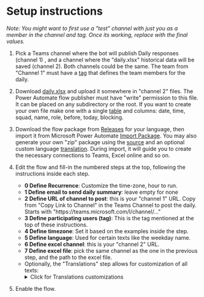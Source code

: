 # Setup instructions
*Note: You might want to first use a "test" channel with just you as a member in the channel and tag. Once its working, replace with the final values.*

1. Pick a Teams channel where the bot will publish Daily responses (channel 1) , and a channel where the "daily.xlsx" historical data will be saved (channel 2). Both channels could be the same. The team from "Channel 1" must have a [tag](https://support.microsoft.com/en-us/office/using-tags-in-microsoft-teams-667bd56f-32b8-4118-9a0b-56807c96d91e) that defines the team members for the daily.

2. Download [daily.xlsx](https://github.com/zmandel/dailybot/blob/main/setup/daily.xlsx) and upload it somewhere in "channel 2" files. The Power Automate flow publisher must have "write" permission to this file. It can be placed on any subdirectory or the root. If you want to create your own file make one with a single [table](https://support.microsoft.com/en-us/office/overview-of-excel-tables-7ab0bb7d-3a9e-4b56-a3c9-6c94334e492c) and columns: date, time, squad, name, role, before, today, blocking.

3.  Download the flow package from [Releases](https://github.com/zmandel/dailybot/releases) for your language, then import it from Microsoft Power Automate [Import Package](https://learn.microsoft.com/en-us/power-automate/export-import-flow-non-solution#import-a-flow). You may also generate your own "zip" package using the [source](https://github.com/zmandel/dailybot/tree/main/flow) and an optional custom language [translation](https://github.com/zmandel/dailybot/tree/main/translations). During import, it will guide you to create the necessary connections to Teams, Excel online and so on. 

4.  Edit the flow and fill-in the numbered steps at the top, following the instructions inside each step.
    - **0 Define Recurrence**: Customize the time-zone, hour to run.
    - **1 Define email to send daily summary**: leave empty for none
    - **2 Define URL of channel to post**: this is your "channel 1" URL. Copy from "Copy Link to Channel" in the Teams Channel to post the daily. Starts with "https<span>://teams.microsoft.com/l/channel/..."
    - **3 Define participating users (tag)**: This is the tag mentioned at the top of these instructions.
    - **4 Define timezone**: Set it based on the examples inside the step.
    - **5 Define language**: Used for certain texts like the weekday name.
    - **6 Define excel channel**:  this is your "channel 2" URL.
    - **7 Define excel file**: pick the same channel as the one in the previous step, and the path to the excel file.
    - Optionally, the "Translations" step allows for customization of all texts:
        <details><summary>Click for Translations customizations</summary>
        - deadlineAlert, obligatoryFieldError, Obligatory, achievedBeforeQuestion, goalsTodayQuestion, placeholderBlocking, blockersQuestion, sendButton: For the "Daily" form sent to each team member.<br>
        - thankyouAfterSend, expiredTimeAlertPre, expiredTimeAlertMiddleLink, expiredTimeAlertPost: For the reply after the user sends the form.<br>
        - achievedBeforeTitle, goalsTodayTitle, blockersTitle: For the post the bot makes for each filled form.<br>
        - replyToUserPre, replyToUserLink, replyToUserPost: For the bot reply to the user, listing their post link and goals for today.<br>
        - nameField: For the name column in the table posted to the channel.<br>
        - prefixNothing: prefix text for detecting single-words in "blockers" that should be ignored, like "none", "ning" (for ninguno/ningun/ninguna in spanish) etc.<br>
        </details>

5. Enable the flow.
